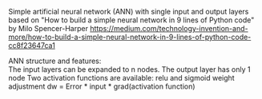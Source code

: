 Simple artificial neural network (ANN) with single input and output layers based on 
"How to build a simple neural network in 9 lines of Python code" by Milo Spencer-Harper
https://medium.com/technology-invention-and-more/how-to-build-a-simple-neural-network-in-9-lines-of-python-code-cc8f23647ca1
    
ANN structure and features:        
    The input layers can be expanded to n nodes. The output layer has only 1 node
    Two activation functions are available: relu and sigmoid
    weight adjustment dw = Error * input * grad(activation function)

